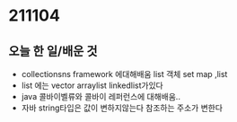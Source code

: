 # 211104

## 오늘 한 일/배운 것

-  collectionsns framework 에대해배움 list 객체 set map ,list
  - list 에는 vector arraylist linkedlist가있다
- java 콜바이벨류와 콜바이 레퍼런스에 대해배움.. 
- 자바 string타입은 값이 변하지않는다 참조하는 주소가 변한다

